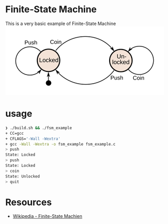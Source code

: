 # Finite-State Machine
This is a very basic example of Finite-State Machine
![finite machine state](./images/495px-Turnstile_state_machine_colored.svg.png)

# usage
```bash
❯ ./build.sh && ./fsm_example
+ CC=gcc
+ CFLAGS='-Wall -Wextra'
+ gcc -Wall -Wextra -o fsm_example fsm_example.c
> push
State: Locked
> push
State: Locked
> coin
State: Unlocked
> quit
```
# Resources
- [Wikipedia - Finite-State Machien](https://en.wikipedia.org/wiki/Finite-state_machine)
